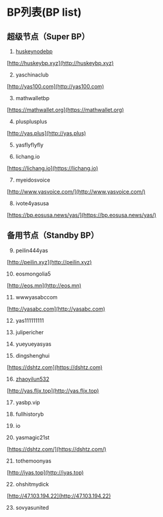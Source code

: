 # BP列表(BP list)

## 超级节点（Super BP）
1. [huskeynodebp](https://github.com/zhaoyilun/YAS-MainnetBP/blob/master/BP-huskeynodebp) 

  [http://huskeybp.xyz](http://huskeybp.xyz)

2. yaschinaclub

  [http://yas100.com](http://yas100.com)

3. mathwalletbp

  [https://mathwallet.org](https://mathwallet.org)
  
4. plusplusplus

  [http://yas.plus](http://yas.plus)
  
5. yasflyflyfly

6. lichang.io

  [https://lichang.io](https://lichang.io)
  
7. myeidosvoice

  [http://www.yasvoice.com/](http://www.yasvoice.com/)

8. ivote4yasusa

  [https://bp.eosusa.news/yas/](https://bp.eosusa.news/yas/)

## 备用节点（Standby BP）
9. peilin444yas

  [http://peilin.xyz](http://peilin.xyz)

10. eosmongolia5

  [http://eos.mn](http://eos.mn)

11. wwwyasabccom

  [http://yasabc.com](http://yasabc.com)

12. yas111111111

13. julipericher

14. yueyueyasyas

15. dingshenghui

  [https://dshtz.com](https://dshtz.com)

16. [zhaoyilun532](https://github.com/zhaoyilun/YAS-MainnetBP/blob/master/BP-zhaoyilun532.md)

  [http://yas.fljx.top](http://yas.fljx.top)

17. yasbp.vip

18. fullhistoryb

19. io

20. yasmagic21st
  
  [https://dshtz.com/](https://dshtz.com/)
    
21. tothemoonyas

  [http://iyas.top](http://iyas.top)


22. ohshitmydick

  [http://47.103.194.22](http://47.103.194.22)

23. sovyasunited
